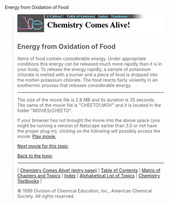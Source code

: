 





 Energy from Oxidation of Food
 



> ![Chemistry Comes Alive!](ccahead.gif)
> 
> 
> 
> 
> 
> 
> 
> 
> 
> ## Energy from Oxidation of Food
> 
> 
> 
> 
> 
> 
> 
> 
>   
> 
> 
> 
> 
> 
>  Items of food contain considerable energy. Under appropriate conditions this energy can be released much more rapidly than it is in your body. To release the energy rapidly, a sample of potassium chlorate is melted with a burner and a piece of food is dropped into the molten potassium chlorate. The food reacts fairly violently in an exothermic process that releases considerable energy.
>  
> 
> 
> 
> 
> 
> 
> 
> ---
> 
> 
>  The size of the movie file is 2.8 MB and its duration is 35 seconds. 
The name of the movie file is "CHEETO1.MOV" 
and it is located in the folder "MOVIES/CHEETO".
>  
> 
> 
> 
>  If your browser has not brought the movie into the above space
(you might be running a version of Netscape earlier than 3.0 or
not have the proper plug-in), clicking on the following will
possibly access the movie.
>  [Play movie.](../../MOVIES/CHEETO/CHEETO1.MOV) 
> 
> 
> 
> 
> [Next movie for this topic](../../MVHTM/CHEETO/CHEETO2.HTM) 
> 
> 
> 
> 
> 
> 
> 
> [Back to the topic](../../MAIN/CHEETO/PAGE1.HTM)



> ---
> 
> 
>  |
>  [Chemistry Comes Alive! (entry page)](../../INDEX.HTM) 
>  |
>  [Table of Contents](../../CONTENTS.HTM) 
>  |
>  [Matrix of Chapters and Topics](../../MATRIX.HTM) 
>  |
>  [Index](../../WORDS.HTM) 
>  |
>  [Alphabetical List of Topics](../../ALPHATOP.HTM) 
>  |
>  [Chemistry Textbooks](../../BOOKS.HTM) 
>  |
>  
>  © 1999 Division of Chemical Education, Inc.,
American Chemical Society. All rights reserved.





